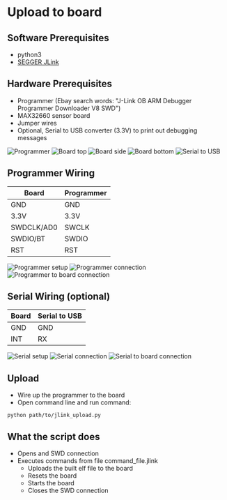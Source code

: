 # Upload to board

## Software Prerequisites
- python3
- [SEGGER JLink](https://www.segger.com/downloads/jlink/)

## Hardware Prerequisites
- Programmer (Ebay search words: "J-Link OB ARM Debugger Programmer Downloader V8 SWD")
- MAX32660 sensor board
- Jumper wires
- Optional, Serial to USB converter (3.3V) to print out debugging messages

![Programmer](programmer.jpg "Programmer")
![Board top](board-top.jpg "Board top")
![Board side](board-side.jpg "Board side")
![Board bottom](board-bottom.jpg "Board bottom")
![Serial to USB](serial-to-usb.jpg "Serial to USB")

## Programmer Wiring
Board      | Programmer
-----------|-----------
GND        | GND
3.3V       | 3.3V
SWDCLK/AD0 | SWCLK
SWDIO/BT   | SWDIO
RST        | RST

![Programmer setup](programmer-setup.jpg "Programmer setup")
![Programmer connection](programmer-connection.jpg "Programmer connection")
![Programmer to board connection](programmer-to-board-connection.jpg "Programmer to board connection")

## Serial Wiring (optional)
Board | Serial to USB
------|--------------
GND   | GND
INT   | RX

![Serial setup](serial-setup.jpg "Serial setup")
![Serial connection](serial-connection.jpg "Serial connection")
![Serial to board connection](serial-to-board-connection.jpg "Serial to board connection")

## Upload
- Wire up the programmer to the board
- Open command line and run command:
```
python path/to/jlink_upload.py
```

## What the script does
- Opens and SWD connection
- Executes commands from file command_file.jlink
	* Uploads the built elf file to the board
	* Resets the board
	* Starts the board
	* Closes the SWD connection
